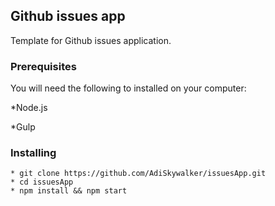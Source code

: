## Github issues app 

Template for Github issues application. 

### Prerequisites

You will need the following to installed on your computer:

*Node.js 

*Gulp


### Installing

```
* git clone https://github.com/AdiSkywalker/issuesApp.git
* cd issuesApp
* npm install && npm start
```



